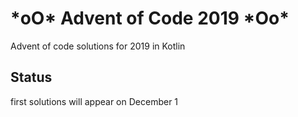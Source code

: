 # \*oO\* Advent of Code 2019 \*Oo\*

Advent of code solutions for 2019 in Kotlin

## Status

first solutions will appear on December 1
